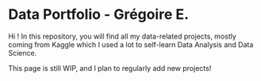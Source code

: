 # Data Portfolio - Grégoire E.

Hi ! In this repository, you will find all my data-related projects, mostly coming from Kaggle which I used a lot to self-learn Data Analysis and Data Science. 

This page is still WIP, and I plan to regularly add new projects!
